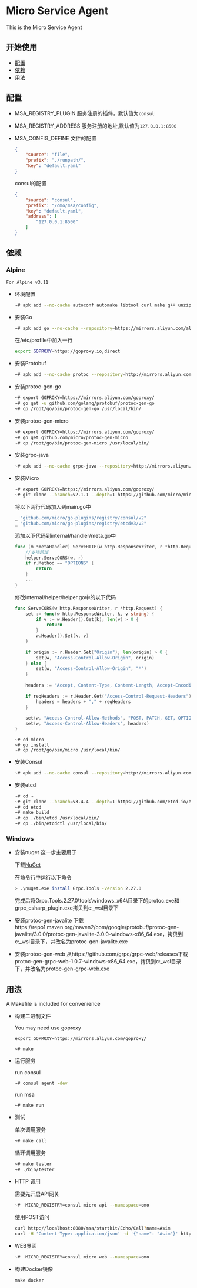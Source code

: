 # Micro Service Agent

This is the Micro Service Agent

## 开始使用

- [配置](#配置)
- [依赖](#依赖)
- [用法](#用法)

## 配置

- MSA_REGISTRY_PLUGIN
    服务注册的插件，默认值为`consul`

- MSA_REGISTRY_ADDRESS
    服务注册的地址,默认值为`127.0.0.1:8500`

- MSA_CONFIG_DEFINE
    文件的配置
    ```json
    {	
        "source": "file",
        "prefix": "./runpath/",
        "key": "default.yaml"
    }	
    ```

    consul的配置
    ```json
    {	
        "source": "consul",
        "prefix": "/omo/msa/config",
        "key": "default.yaml",
        "address": [
            "127.0.0.1:8500"
        ]
    }	
    ```

## 依赖

### Alpine
`For Alpine v3.11`

- 环境配置

    ```bash
    ~# apk add --no-cache autoconf automake libtool curl make g++ unzip alpine-sdk
    ```

- 安装Go

    ```bash
    ~# apk add go --no-cache --repository=https://mirrors.aliyun.com/alpine/v3.11/community/
    ```
    
    在/etc/profile中加入一行
    ```bash
    export GOPROXY=https://goproxy.io,direct
    ```

- 安装Protobuf

    ```bash
    ~# apk add --no-cache protoc --repository=http://mirrors.aliyun.com/alpine/v3.11/main/
    ```

- 安装protoc-gen-go

    ```bash
    ~# export GOPROXY=https://mirrors.aliyun.com/goproxy/
    ~# go get -u github.com/golang/protobuf/protoc-gen-go
    ~# cp /root/go/bin/protoc-gen-go /usr/local/bin/
    ```

- 安装protoc-gen-micro

    ```bash
    ~# export GOPROXY=https://mirrors.aliyun.com/goproxy/
    ~# go get github.com/micro/protoc-gen-micro
    ~# cp /root/go/bin/protoc-gen-micro /usr/local/bin/
    ```
- 安装grpc-java
    ```bash
    ~# apk add --no-cache grpc-java --repository=http://mirrors.aliyun.com/alpine/edge/testing
    ```

- 安装Micro

    ```bash
    ~# export GOPROXY=https://mirrors.aliyun.com/goproxy/
    ~# git clone --branch=v2.1.1 --depth=1 https://github.com/micro/micro
    ```

    将以下两行代码加入到main.go中
    ```go
    _ "github.com/micro/go-plugins/registry/consul/v2"
    _ "github.com/micro/go-plugins/registry/etcdv3/v2"
    ```

    添加以下代码到internal/handler/meta.go中
    ```go
    func (m *metaHandler) ServeHTTP(w http.ResponseWriter, r *http.Request) {
        //支持跨域
        helper.ServeCORS(w, r)
        if r.Method == "OPTIONS" {
            return
        }
        ...
    }
    ```

    修改internal/helper/helper.go中的以下代码
    ```go
    func ServeCORS(w http.ResponseWriter, r *http.Request) {                        
        set := func(w http.ResponseWriter, k, v string) {                           
            if v := w.Header().Get(k); len(v) > 0 {                                                                
                return                                                                                             
            }                                                                                                                                                                                                     
            w.Header().Set(k, v)                                                                                   
        }                                                                                                          
        
        if origin := r.Header.Get("Origin"); len(origin) > 0 {                      
            set(w, "Access-Control-Allow-Origin", origin)                           
        } else {                                                                                                   
            set(w, "Access-Control-Allow-Origin", "*")                              
        }                                                                                                          
        
        headers := "Accept, Content-Type, Content-Length, Accept-Encoding, X-CSRF-Token, Authorization"
       
        if reqHeaders := r.Header.Get("Access-Control-Request-Headers"); len(reqHeaders) > 0 {
            headers = headers + "," + reqHeaders                                                                   
        }                                                                                                          
        
        set(w, "Access-Control-Allow-Methods", "POST, PATCH, GET, OPTIONS, PUT, DELETE")
        set(w, "Access-Control-Allow-Headers", headers)                             
    }
    ```

    ```
    ~# cd micro
    ~# go install
    ~# cp /root/go/bin/micro /usr/local/bin/
    ```

- 安装Consul

    ```bash
    ~# apk add --no-cache consul --repository=http://mirrors.aliyun.com/alpine/edge/testing/
    ```

- 安装etcd 

    ```bash
    ~# cd ~
    ~# git clone --branch=v3.4.4 --depth=1 https://github.com/etcd-io/etcd
    ~# cd etcd
    ~# make build
    ~# cp ./bin/etcd /usr/local/bin/
    ~# cp ./bin/etcdctl /usr/local/bin/
    ```

### Windows

- 安装nuget
    这一步主要用于

    下载[NuGet](https://www.nuget.org/downloads)

    在命令行中运行以下命令

    ```bash
    > .\nuget.exe install Grpc.Tools -Version 2.27.0
    ```

    完成后将Grpc.Tools.2.27.0\tools\windows_x64\目录下的protoc.exe和grpc_csharp_plugin.exe拷贝到c:\_wsl目录下

- 安装protoc-gen-javalite
    下载https://repo1.maven.org/maven2/com/google/protobuf/protoc-gen-javalite/3.0.0/protoc-gen-javalite-3.0.0-windows-x86_64.exe，拷贝到c:\_wsl目录下，并改名为protoc-gen-javalite.exe
- 安装protoc-gen-web
    从https://github.com/grpc/grpc-web/releases下载protoc-gen-grpc-web-1.0.7-windows-x86_64.exe，拷贝到c:\_wsl目录下，并改名为protoc-gen-grpc-web.exe

## 用法

A Makefile is included for convenience

- 构建二进制文件

    You may need use goproxy 
    ```
    export GOPROXY=https://mirrors.aliyun.com/goproxy/
    ```

    ```
    ~# make 
    ```

- 运行服务

    run consul
    ```bash
    ~# consul agent -dev
    ```

    run msa
    ```
    ~# make run
    ```

- 测试


    单次调用服务
    ```bash
    ~# make call
    ```

    循环调用服务
    ```bash
    ~# make tester
    ~# ./bin/tester
    ```

- HTTP 调用

    需要先开启API网关
    ```bash
    ~#  MICRO_REGISTRY=consul micro api --namespace=omo
    ```

    使用POST访问
    ```bash
    curl http://localhost:8080/msa/startkit/Echo/Call?name=Asim
    curl -H 'Content-Type: application/json' -d '{"name": "Asim"}' http://localhost:8080/startkit/Echo/Call
    ```

- WEB界面
    ```bash
    ~#  MICRO_REGISTRY=consul micro web --namespace=omo
    ```

- 构建Docker镜像

    ```
    make docker
    ```
